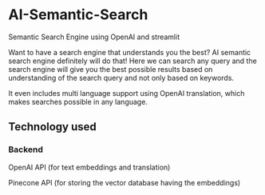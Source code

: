 # AI-Semantic-Search
Semantic Search Engine using OpenAI and streamlit

Want to have a search engine that understands you the best? AI semantic search engine definitely will do that! Here we can search any query and the search engine will give you the best possible results based on understanding of the search query and not only based on keywords.

It even includes multi language support using OpenAI translation, which makes searches possible in any language.
<h2>Technology used</h2>
<h3>Backend</h3>
OpenAI API (for text embeddings and translation)

Pinecone API (for storing the vector database having the embeddings)
